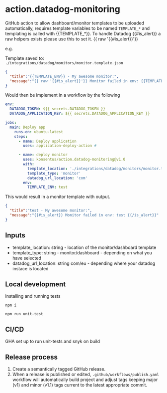 # action.datadog-monitoring

GitHub action to allow dashboard/monitor templates to be uploaded automatically, requires template variables to be named `TEMPLATE_*` and templating is called with {{TEMPLATE_*}}.
To handle Datadog {{#is_alert}} a raw helpers exists please use this to set it. {{ raw '{{#is_alert}}'}}

e.g.

Template saved to: `./integrations/datadog/monitors/monitor.template.json`

```json
{
  "title":"{{TEMPLATE_ENV}} - My awesome monitor:",
  "message":"{{ raw '{{#is_alert}}'}} Monitor failed in env: {{TEMPLATE_ENV}} {{ raw '{{/is_alert}}'}}"
}
```

Would then be implement in a workflow by the following

```yaml
env:
  DATADOG_TOKEN: ${{ secrets.DATADOG_TOKEN }}
  DATADOG_APPLICATION_KEY: ${{ secrets.DATADOG_APPLICATION_KEY }}

jobs:
  main: Deploy app
    runs-on: ubuntu-latest
    steps:
      - name: Deploy application
        uses: application-deploy-action #

      - name: deploy monitor
        uses: konsentus/action.datadog-monitoring@v1.0
        with:
          template_location: './integrations/datadog/monitors/monitor.template.json'
          template_type: 'monitor'
          datadog_url_location: 'com'
        env:
          TEMPLATE_ENV: test
```

This would result in a monitor template with output.

```json
{
  "title":"test - My awesome monitor:",
  "message":"{{#is_alert}} Monitor failed in env: test {{/is_alert}}"
}
```

## Inputs

- template_location: string - location of the monitor/dashboard template
- template_type: string - monitor/dashboard - depending on what you have selected
- datadog_url_location: string com/eu - depending where your datadog instace is located

## Local development

Installing and running tests

`npm i`

`npm run unit-test`

## CI/CD

GHA set up to run unit-tests and snyk on build

## Release process

1. Create a semantically tagged GitHub release.
2. When a release is published or edited, `.github/workflows/publish.yaml` workflow will automatically build project and adjust tags keeping major (v1) and minor (v1.1) tags current to the latest appropriate commit.

